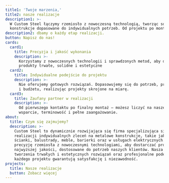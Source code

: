 ```yaml
---
title1: 'Twoje marzenia,'
title2: nasze realizacje
description1: >-
  W Custom Steel łączymy rzemiosło z nowoczesną technologią, tworząc solidne
  konstrukcje dopasowane do indywidualnych potrzeb. Od projektu po montaż – 
description2: dbamy o każdy etap realizacji.
button: Napisz do nas!
cards:
  card1:
    title: Precyzja i jakość wykonania
    description: >-
      Korzystamy z nowoczesnych technologii i sprawdzonych metod, aby dostarczać
      produkty trwałe, solidne i estetyczne
  card2:
    title: Indywidualne podejście do projektu
    description: >-
      Nie oferujemy gotowych rozwiązań. Dopasowujemy się do potrzeb, przestrzeni
      i budżetu, realizując projekty skrojone na miarę.
  card3:
    title: Zaufany partner w realizacji
    description: >-
      Od pierwszego kontaktu po finalny montaż – możesz liczyć na nasze
      wsparcie, terminowość i pełne zaangażowanie. 
about:
  title: Czym się zajmujemy?
  description: >-
    Custom Steel to dynamicznie rozwijająca się firma specjalizująca się w
    realizacji indywidualnych zleceń na metalowe konstrukcje, takie jak drzwi,
    ścianki, balustrady, meble, barierki oraz w usługach elektrycznych. Łączymy
    precyzję rzemiosła z nowoczesnymi technologiami, aby dostarczać produkty
    najwyższej jakości, dostosowane do potrzeb naszych klientów. Nasza pasja do
    tworzenia trwałych i estetycznych rozwiązań oraz profesjonalne podejście do
    każdego projektu gwarantują satysfakcję i niezawodność.
projects:
  title: Nasze realizacje
  button: Zobacz więcej
---
```


